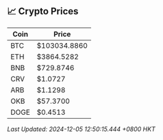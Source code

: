 ## 📈 Crypto Prices

| Coin | Price |
| ---- | ----- |
| BTC | $103034.8860 |
| ETH | $3864.5282 |
| BNB | $729.8746 |
| CRV | $1.0727 |
| ARB | $1.1298 |
| OKB | $57.3700 |
| DOGE | $0.4513 |

_Last Updated: 2024-12-05 12:50:15.444 +0800 HKT_